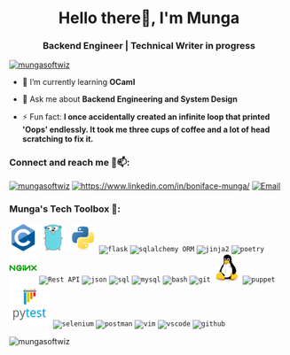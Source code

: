 <!--
**MungaSoftwiz/MungaSoftwiz** is a ✨ _special_ ✨ repository because its `README.md` (this file) appears on your GitHub profile.

Here are some ideas to get you started:

- 🔭 I’m currently working on ...
- 🌱 I’m currently learning ...
- 👯 I’m looking to collaborate on ...
- 🤔 I’m looking for help with ...
- 💬 Ask me about ...
- 📫 How to reach me: ...
- 😄 Pronouns: ...
- ⚡ Fun fact: ...
-->

<h1 align="center">Hello there👋, I'm Munga</h1>

<h3 align="center">Backend Engineer | Technical Writer in progress</h3>

<p align="left"> <a href="https://twitter.com/mungasoftwiz" target="blank"><img src="https://img.shields.io/twitter/follow/mungasoftwiz?logo=twitter&style=for-the-badge" alt="mungasoftwiz" /></a> </p>

- 🌱 I’m currently learning **OCaml**

- 💬 Ask me about **Backend Engineering and System Design**

- ⚡ Fun fact: **I once accidentally created an infinite loop that printed 'Oops' endlessly. It took me three cups of coffee and a lot of head scratching to fix it.**

<h3 align="left">Connect and reach me 🤝📫:</h3>
<p align="left">
<a href="https://twitter.com/mungasoftwiz" target="blank"><img align="center" src="https://raw.githubusercontent.com/rahuldkjain/github-profile-readme-generator/master/src/images/icons/Social/twitter.svg" alt="mungasoftwiz" height="30" width="40" /></a>
<a href="https://linkedin.com/in/https://www.linkedin.com/in/boniface-munga/" target="blank"><img align="center" src="https://raw.githubusercontent.com/rahuldkjain/github-profile-readme-generator/master/src/images/icons/Social/linked-in-alt.svg" alt="https://www.linkedin.com/in/boniface-munga/" height="30" width="40" /></a>
<a href="mailto:your@email.com"><img align="center" src="https://raw.githubusercontent.com/rahuldkjain/github-profile-readme-generator/master/src/images/icons/Social/email.svg" alt="Email" height="30" width="40" /></a>
</p>

<h3 align="left">Munga's Tech Toolbox 🧰:</h3>
<p align="left">
  <code><img src="https://raw.githubusercontent.com/devicons/devicon/master/icons/c/c-original.svg" alt="c" title="C" height="50"/></code>
  <code><img src="https://raw.githubusercontent.com/devicons/devicon/master/icons/go/go-original.svg" alt="go" title="Go" height="50"/></code>
  <code><img src="https://raw.githubusercontent.com/devicons/devicon/master/icons/python/python-original.svg" alt="python" title="Python" height="50"/></code>
  <!-- Frameworks -->
  <code><img src="https://www.vectorlogo.zone/logos/pocoo_flask/pocoo_flask-icon.svg" alt="flask" title="Flask" height="50"/></code>
  <!-- Object Relational Mapper -->
  <code><img src="https://www.sqlalchemy.org/img/sqla_logo.png" alt="sqlalchemy ORM" title="SQLAlchemy ORM" height="40"/></code>
  <!-- Templating Engine -->
  <code><img src="https://jinja.palletsprojects.com/en/3.1.x/_images/jinja-logo.png" alt="jinja2" title="Jinja2" height="50"/></code>
  <!-- Dependency Management -->
  <code><img src="https://python-poetry.org/images/logo-origami.svg" alt="poetry" title="Poetry" height="50"/></code>
  <!-- Backend Development -->
  <code><img src="https://raw.githubusercontent.com/devicons/devicon/master/icons/nginx/nginx-original.svg" alt="nginx" title="Nginx" height="50"/></code>
  <code><img src="https://cdn-icons-png.flaticon.com/512/2091/2091704.png" alt="Rest API" title="REST API" height="50"/></code>
  <code><img src="https://cdn-icons-png.flaticon.com/512/541/541488.png" alt="json" title="JSON" height="50"/></code>
  <!-- Databases -->
  <code><img src="https://upload.wikimedia.org/wikipedia/commons/8/87/Sql_data_base_with_logo.png" alt="sql" title="SQL" height="50"/></code>
  <code><img src="https://upload.wikimedia.org/wikipedia/de/d/dd/MySQL_logo.svg" alt="mysql" title="MySQL" height="50"/></code>
  <!-- DevOps -->
  <code><img src="https://www.vectorlogo.zone/logos/gnu_bash/gnu_bash-icon.svg" alt="bash" title="Bash" height="50"/></code>
  <code><img src="https://www.vectorlogo.zone/logos/git-scm/git-scm-icon.svg" alt="git" title="Git" height="50"/></code>
  <code><img src="https://raw.githubusercontent.com/devicons/devicon/master/icons/linux/linux-original.svg" alt="linux" title="Linux" height="50"/></code>
  <code><img src="https://www.puppet.com/sites/default/themes/custom/puppet/logo.svg" alt="puppet" title="Puppet" height="50"/></code>
  <!-- Testing -->
  <code><img src="https://github.com/devicons/devicon/blob/master/icons/pytest/pytest-original-wordmark.svg" alt="pytest" title="Pytest" height="75"/></code>
  <code><img src="https://raw.githubusercontent.com/detain/svg-logos/780f25886640cef088af994181646db2f6b1a3f8/svg/selenium-logo.svg" alt="selenium" title="Selenium" height="50"/></code>
  <code><img src="https://www.vectorlogo.zone/logos/getpostman/getpostman-icon.svg" alt="postman" title="Postman" height="50"/></code>
  <!-- Code Editors -->
  <code><img src="https://upload.wikimedia.org/wikipedia/commons/thumb/9/9f/Vimlogo.svg/1024px-Vimlogo.svg.png" alt="vim" title="Vim" height="50"/></code>
  <code><img src="https://cdn.worldvectorlogo.com/logos/visual-studio-code-1.svg" alt="vscode" title="VSCode" height="50"/></code>
  <!-- Others -->
  <code><img src="https://cdn-icons-png.flaticon.com/512/733/733609.png" alt="github" title="Github" height="50"/></code>
</p>

<p><img align="left" src="https://github-readme-stats.vercel.app/api/top-langs?username=mungasoftwiz&show_icons=true&locale=en&layout=compact" alt="mungasoftwiz" /></p>
